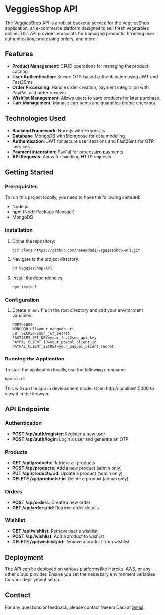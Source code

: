 # VeggiesShop API

The VeggiesShop API is a robust backend service for the VeggiesShop application, an e-commerce platform designed to sell fresh vegetables online. This API provides endpoints for managing products, handling user authentication, processing orders, and more.

## Features

- **Product Management**: CRUD operations for managing the product catalog.
- **User Authentication**: Secure OTP-based authentication using JWT and Fast2Sms.
- **Order Processing**: Handle order creation, payment integration with PayPal, and order reviews.
- **Wishlist Management**: Allows users to save products for later purchase.
- **Cart Management**: Manage cart items and quantities before checkout.

## Technologies Used

- **Backend Framework**: Node.js with Express.js
- **Database**: MongoDB with Mongoose for data modeling
- **Authentication**: JWT for secure user sessions and Fast2Sms for OTP services
- **Payment Integration**: PayPal for processing payments
- **API Requests**: Axios for handling HTTP requests

## Getting Started

### Prerequisites

To run this project locally, you need to have the following installed:

- Node.js
- npm (Node Package Manager)
- MongoDB

### Installation

1. Clone the repository:
    ```bash
    git clone https://github.com/naeemdadi/VeggiesShop-API.git
    ```
2. Navigate to the project directory:
    ```bash
    cd VeggiesShop-API
    ```
3. Install the dependencies:
    ```bash
    npm install
    ```

### Configuration

1. Create a `.env` file in the root directory and add your environment variables:
    ```env
    PORT=5000
    MONGODB_URI=your_mongodb_uri
    JWT_SECRET=your_jwt_secret
    FAST2SMS_API_KEY=your_fast2sms_api_key
    PAYPAL_CLIENT_ID=your_paypal_client_id
    PAYPAL_CLIENT_SECRET=your_paypal_client_secret
    ```

### Running the Application

To start the application locally, use the following command:
```bash
npm start
```
This will run the app in development mode. Open http://localhost:5000 to view it in the browser.

## API Endpoints

### Authentication
- **POST /api/auth/register**: Register a new user
- **POST /api/auth/login**: Login a user and generate an OTP

### Products
- **GET /api/products**: Retrieve all products
- **POST /api/products**: Add a new product (admin only)
- **PUT /api/products/:id**: Update a product (admin only)
- **DELETE /api/products/:id**: Delete a product (admin only)

### Orders
- **POST /api/orders**: Create a new order
- **GET /api/orders/:id**: Retrieve order details

### Wishlist
- **GET /api/wishlist**: Retrieve user's wishlist
- **POST /api/wishlist**: Add a product to wishlist
- **DELETE /api/wishlist/:id**: Remove a product from wishlist

## Deployment

The API can be deployed on various platforms like Heroku, AWS, or any other cloud provider. Ensure you set the necessary environment variables for your deployment setup.

## Contact

For any questions or feedback, please contact Naeem Dadi at [Gmail](mailto:naeemdadi85@gmail.com).
